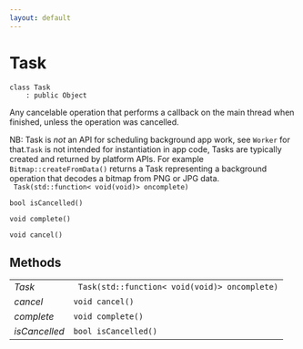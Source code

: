 ```yaml
---
layout: default
---
```


# Task

```
class Task
    : public Object
```


Any cancelable operation that performs a callback on the main thread when finished, unless the operation was cancelled.     

NB: Task is *not* an API for scheduling background app work, see `Worker` for that.`Task` is not intended for instantiation in app code, Tasks are typically created and returned by platform APIs. For example `Bitmap::createFromData()` returns a Task representing a background operation that decodes a bitmap from PNG or JPG data.     
` Task(std::function< void(void)> oncomplete)`<br>

`bool isCancelled()`<br>

`void complete()`<br>

`void cancel()`<br>



## Methods

| | |
|-|-|
| *Task* | ` Task(std::function< void(void)> oncomplete)` |  |
| *cancel* | `void cancel()` |  |
| *complete* | `void complete()` |  |
| *isCancelled* | `bool isCancelled()` |  |
